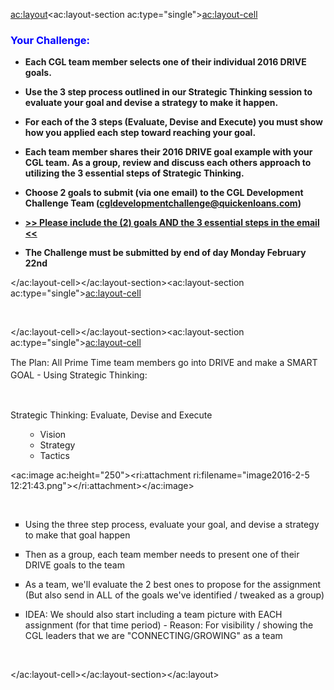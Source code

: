 <ac:layout><ac:layout-section ac:type="single"><ac:layout-cell><h3><span style="color: rgb(0,0,255);">Your Challenge:</span></h3><ul><li><p><strong>Each CGL team member selects one of&nbsp;their individual 2016 DRIVE goals.&nbsp;</strong></p></li><li><p><strong>Use the 3 step process outlined in our Strategic Thinking session to evaluate your goal and devise a strategy to make it happen.</strong></p></li><li><p><strong>For each of the 3 steps (Evaluate, Devise and Execute) you must show how you applied each step toward reaching your goal.&nbsp;</strong></p></li><li><p><strong>Each team member shares their 2016 DRIVE goal example with your CGL team.&nbsp;As a group,&nbsp;review and discuss each others approach to utilizing the&nbsp;3&nbsp;essential steps of Strategic&nbsp;Thinking.</strong></p></li><li><p><strong>Choose 2 goals to submit (via one email) to the CGL Development Challenge Team (<a class="external-link" href="mailto:cgldevelopmentchallenge@quickenloans.com" rel="nofollow">cgldevelopmentchallenge@quickenloans.com</a>)&nbsp;</strong></p></li><li><p><u><strong>&gt;&gt; Please include the (2) goals <strong>AND</strong>&nbsp;the 3 essential steps in the email &lt;&lt;</strong></u></p></li><li><p><strong>The Challenge must be submitted by end of day Monday February 22nd&nbsp;</strong></p></li></ul></ac:layout-cell></ac:layout-section><ac:layout-section ac:type="single"><ac:layout-cell><p>&nbsp;</p></ac:layout-cell></ac:layout-section><ac:layout-section ac:type="single"><ac:layout-cell><p>The Plan:&nbsp;<span style="line-height: 1.42857;">All Prime Time team members go into DRIVE and make a SMART GOAL - Using Strategic Thinking:&nbsp;</span></p><p>&nbsp;</p><p>Strategic Thinking: Evaluate, Devise and Execute</p><ul><li style="list-style-type: none;background-image: none;"><ul><li>Vision</li><li>Strategy</li><li>Tactics</li></ul></li></ul><p><ac:image ac:height="250"><ri:attachment ri:filename="image2016-2-5 12:21:43.png"></ri:attachment></ac:image></p><p>&nbsp;</p><ul style="list-style-type: square;"><li><p>Using the three step process, evaluate your goal, and devise a strategy to make that goal happen</p></li><li><p>Then as a group, each team member needs to present one of their DRIVE goals to the team</p></li><li><p>As a team, we'll evaluate the 2 best ones to propose for the assignment (But also send in ALL of the goals we've identified / tweaked as a group)</p></li><li><p>IDEA: We should also start including a team picture with EACH assignment (for that time period) - Reason: For visibility / showing the CGL leaders that we are &quot;CONNECTING/GROWING&quot; as a team</p></li></ul><p>&nbsp;</p></ac:layout-cell></ac:layout-section></ac:layout>